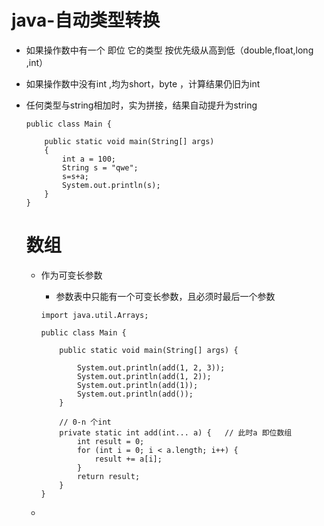 # java-自动类型转换

- 如果操作数中有一个 即位 它的类型  按优先级从高到低（double,float,long ,int）

- 如果操作数中没有int ,均为short，byte ，计算结果仍旧为int

- 任何类型与string相加时，实为拼接，结果自动提升为string

  ```
  public class Main {
  
      public static void main(String[] args)
      {
          int a = 100;
          String s = "qwe";
          s=s+a;
          System.out.println(s);
      }
  }
  
  ```

  # 数组

  - 作为可变长参数

    - 参数表中只能有一个可变长参数，且必须时最后一个参数

    ```
    import java.util.Arrays;
    
    public class Main {
    
        public static void main(String[] args) {
    
            System.out.println(add(1, 2, 3));
            System.out.println(add(1, 2));
            System.out.println(add(1));
            System.out.println(add());
        }
    
        // 0-n 个int
        private static int add(int... a) {   // 此时a 即位数组
            int result = 0;
            for (int i = 0; i < a.length; i++) {
                result += a[i];
            }
            return result;
        }
    }
    
    ```

  - 